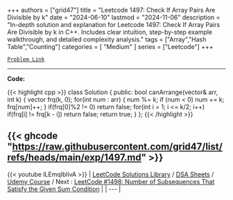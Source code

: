 
+++
authors = ["grid47"]
title = "Leetcode 1497: Check If Array Pairs Are Divisible by k"
date = "2024-06-10"
lastmod = "2024-11-06"
description = "In-depth solution and explanation for Leetcode 1497: Check If Array Pairs Are Divisible by k in C++. Includes clear intuition, step-by-step example walkthrough, and detailed complexity analysis."
tags = ["Array","Hash Table","Counting"]
categories = [
    "Medium"
]
series = ["Leetcode"]
+++



[`Problem Link`](https://leetcode.com/problems/check-if-array-pairs-are-divisible-by-k/description/)

---
**Code:**

{{< highlight cpp >}}
class Solution {
public:
    bool canArrange(vector<int>& arr, int k) {
        vector<int> frq(k, 0);
        for(int num : arr) {
            num %= k;
            if (num < 0) num += k;
            frq[num]++;
        }
        if(frq[0]%2 != 0) return false;
        for(int i = 1; i <= k/2; i++)
            if(frq[i] != frq[k - i]) return false;
        return true;
    }
};
{{< /highlight >}}

{{< ghcode "https://raw.githubusercontent.com/grid47/list/refs/heads/main/exp/1497.md" >}}
---
{{< youtube lLEmqIblivA >}}
| [LeetCode Solutions Library](https://grid47.xyz/leetcode/) / [DSA Sheets](https://grid47.xyz/sheets/) / [Udemy Course](https://grid47.xyz/courses/) / Next : [LeetCode #1498: Number of Subsequences That Satisfy the Given Sum Condition](https://grid47.xyz/posts/leetcode-1498-number-of-subsequences-that-satisfy-the-given-sum-condition-solution/) |
| --- |
